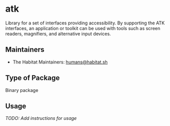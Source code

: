 # atk

Library for a set of interfaces providing accessibility. By supporting the ATK interfaces, an application or toolkit can be used with tools such as screen readers, magnifiers, and alternative input devices.

## Maintainers

* The Habitat Maintainers: <humans@habitat.sh>

## Type of Package

Binary package

## Usage

*TODO: Add instructions for usage*
